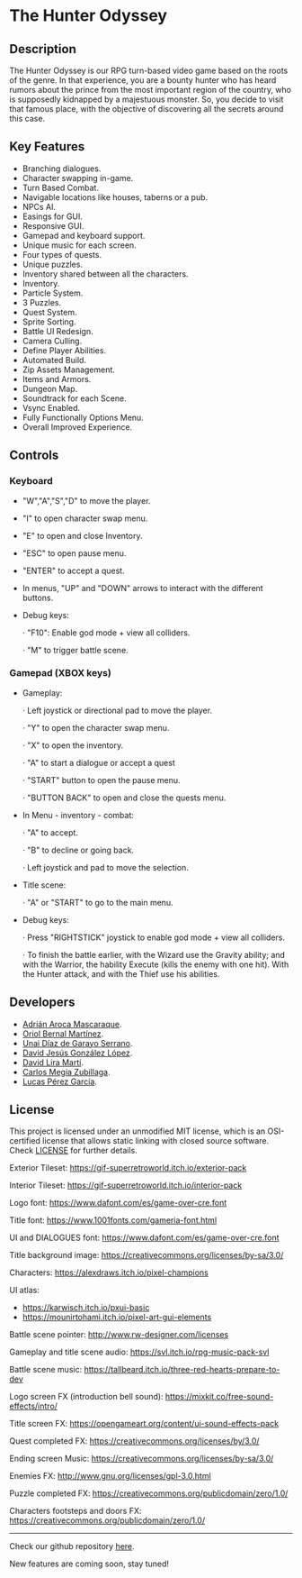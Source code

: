 # The Hunter Odyssey

## Description

The Hunter Odyssey is our RPG turn-based video game based on the roots of the genre. In that experience, you are a bounty hunter who has heard rumors about the prince from the most important region of the country, who is supposedly kidnapped by a majestuous monster. So, you decide to visit that famous place, with the objective of discovering all the secrets around this case.

## Key Features

 - Branching dialogues.
 - Character swapping in-game.
 - Turn Based Combat.
 - Navigable locations like houses, taberns or a pub.
 - NPCs AI.
 - Easings for GUI.
 - Responsive GUI.
 - Gamepad and keyboard support.
 - Unique music for each screen.
 - Four types of quests.
 - Unique puzzles.
 - Inventory shared between all the characters.
 - Inventory.
 - Particle System.
 - 3 Puzzles.
 - Quest System.
 - Sprite Sorting.
 - Battle UI Redesign.
 - Camera Culling.
 - Define Player Abilities.
 - Automated Build.
 - Zip Assets Management.
 - Items and Armors.
 - Dungeon Map.
 - Soundtrack for each Scene.
 - Vsync Enabled.
 - Fully Functionally Options Menu.
 - Overall Improved Experience.
 
## Controls

### Keyboard

 - "W","A","S","D" to move the player.
 - "I" to open character swap menu.
 - "E" to open and close Inventory.
 - "ESC" to open pause menu.
 - "ENTER" to accept a quest.
 - In menus, "UP" and "DOWN" arrows to interact with the different buttons.

 - Debug keys:
 
   · "F10": Enable god mode + view all colliders.
   
   · "M" to trigger battle scene.

### Gamepad (XBOX keys)

 - Gameplay:
 
   · Left joystick or directional pad to move the player.
   
   · "Y" to open the character swap menu.
   
   · "X" to open the inventory.
   
   · "A" to start a dialogue or accept a quest
   
   · "START" button to open the pause menu.

   · "BUTTON BACK" to open and close the quests menu.

 - In Menu - inventory - combat:
 
   · "A" to accept.
   
   · "B" to decline or going back.
   
   · Left joystick and pad to move the selection.

- Title scene:
 
   · "A" or "START" to go to the main menu.
   
   
- Debug keys:
   
   · Press "RIGHTSTICK" joystick to enable god mode + view all colliders.

   · To finish the battle earlier, with the Wizard use the Gravity ability; and with the Warrior, the hability Execute (kills the enemy with one hit).
     With the Hunter attack, and with the Thief use his abilities.
     


## Developers

 - [Adrián Aroca Mascaraque](https://github.com/adrianam4).
 - [Oriol Bernal Martínez](https://github.com/UriKurae).
 - [Unai Díaz de Garayo Serrano](https://github.com/unaidiaz).
 - [David Jesús González López](https://github.com/MagiX7).
 - [David Lira Martí](https://github.com/davidlira19).
 - [Carlos Megia Zubillaga](https://github.com/Chuchocoronel).
 - [Lucas Pérez García](https://github.com/LucasPG14).

## License

This project is licensed under an unmodified MIT license, which is an OSI-certified license that allows static linking with closed source software. Check [LICENSE](LICENSE) for further details.

Exterior Tileset: https://gif-superretroworld.itch.io/exterior-pack

Interior Tileset: https://gif-superretroworld.itch.io/interior-pack

Logo font: https://www.dafont.com/es/game-over-cre.font

Title font: https://www.1001fonts.com/gameria-font.html

UI and DIALOGUES font: https://www.dafont.com/es/game-over-cre.font

Title background image: https://creativecommons.org/licenses/by-sa/3.0/

Characters: https://alexdraws.itch.io/pixel-champions

UI atlas:
 - https://karwisch.itch.io/pxui-basic
 - https://mounirtohami.itch.io/pixel-art-gui-elements

Battle scene pointer: http://www.rw-designer.com/licenses

Gameplay and title scene audio: https://svl.itch.io/rpg-music-pack-svl

Battle scene music: https://tallbeard.itch.io/three-red-hearts-prepare-to-dev

Logo screen FX (introduction bell sound): https://mixkit.co/free-sound-effects/intro/

Title screen FX: https://opengameart.org/content/ui-sound-effects-pack

Quest completed FX: https://creativecommons.org/licenses/by/3.0/

Ending screen Music: https://creativecommons.org/licenses/by-sa/3.0/

Enemies FX: http://www.gnu.org/licenses/gpl-3.0.html

Puzzle completed FX: https://creativecommons.org/publicdomain/zero/1.0/

Characters footsteps and doors FX: https://creativecommons.org/publicdomain/zero/1.0/

----
Check our github repository [here](https://github.com/MagiX7/Project-II).

New features are coming soon, stay tuned!
